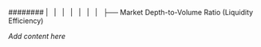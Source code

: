 ######## |   |   |   |   |   |   |   ├── Market Depth-to-Volume Ratio (Liquidity Efficiency)

*Add content here*